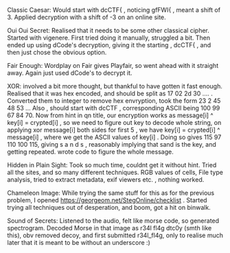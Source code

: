 Classic Caesar:
Would start with dcCTF{ , noticing gfFWI{ , meant a shift of 3. Applied decryption with a shift of -3 on an online site.

Oui Oui Secret:
Realised that it needs to be some other classical cipher. Started with vigenere. First tried doing it manually, struggled a bit. Then ended up using dCode's decryption, giving it the starting , dcCTF{ , and then just chose the obvious option.

Fair Enough:
Wordplay on Fair gives Playfair, so went ahead with it straight away. Again just used dCode's to decrypt it. 

XOR:
involved a bit more thought, but thankful to have gotten it fast enough. Realised that it was hex encoded, and should be split as 17 02 2d 30 .... . Converted them to integer to remove hex envryption, took the form 23 2 45 48 53 ...
Also , should start with dcCTF , corresponding ASCII being 100 99 67 84 70. Now from hint in qn title, our encryption works as message[i] ^ key[i] = crypted[i] , so we need to figure out key to decode whole string, on applying xor message[i] both sides 
for first 5 , we have key[i] = crypted[i] ^ message[i] , where we get the ASCII values of key[i] . Doing so gives 115 97 110 100 115, giving s a n d s , reasonably implying that sand is the key, and getting repeated. wrote code to 
figure the whole message. 

Hidden in Plain Sight:
Took so much time, couldnt get it without hint. Tried all the sites, and so many different techniques. RGB values of cells, File type analysis, tried to extract metadata, exif viewers etc. , nothing worked.

Chameleon Image:
While trying the same stuff for this as for the previous problem, I opened https://georgeom.net/StegOnline/checklist . Started trying all techniques out of desperation, and boom, got a hit on binwalk. 

Sound of Secrets:
Listened to the audio, felt like morse code, so generated spectrogram. Decoded Morse in that image as r34l fl4g dtc0y (smth like this), obv removed decoy, and first submitted r34l_fl4g, only to realise much later that it is meant to be
without an underscore :)

